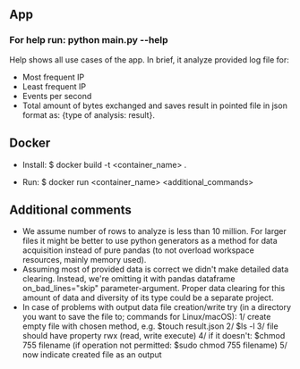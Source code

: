## App

### For help run: python main.py --help

Help shows all use cases of the app. In brief, it analyze provided log file for:
- Most frequent IP
- Least frequent IP
- Events per second
- Total amount of bytes exchanged
and saves result in pointed file in json format as: {type of analysis: result}.

## Docker
- Install: $ docker build -t <container_name> .

- Run: $ docker run <container_name> <additional_commands>

## Additional comments
- We assume number of rows to analyze is less than 10 million. For larger files it might be better to use python generators as a method for data acquisition instead of pure pandas (to not overload workspace resources, mainly memory used).
- Assuming most of provided data is correct we didn't make detailed data clearing. Instead, we're omitting it with pandas dataframe on_bad_lines="skip" parameter-argument. Proper data clearing for this amount of data and diversity of its type could be a separate project.
- In case of problems with output data file creation/write try (in a directory you want to save the file to; commands for Linux/macOS): 1/ create empty file with chosen method, e.g. $touch result.json 2/ $ls -l 3/ file should have property rwx (read, write execute) 4/ if it doesn't: $chmod 755 filename (if operation not permitted: $sudo chmod 755 filename) 5/ now indicate created file as an output
